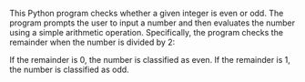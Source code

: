 This Python program checks whether a given integer is even or odd. The program prompts the user to input a number and then evaluates the number using a simple arithmetic operation. Specifically, the program checks the remainder when the number is divided by 2:

If the remainder is 0, the number is classified as even.
If the remainder is 1, the number is classified as odd.
